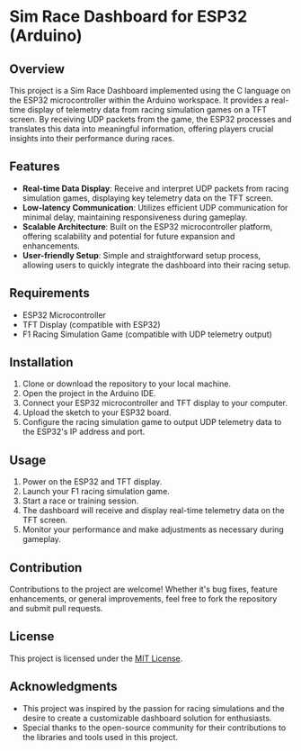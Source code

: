 # Sim Race Dashboard for ESP32 (Arduino)

<!--![Sim Race Dashboard](dashboard_image.jpg)-->

## Overview
This project is a Sim Race Dashboard implemented using the C language on the ESP32 microcontroller within the Arduino workspace. It provides a real-time display of telemetry data from racing simulation games on a TFT screen. By receiving UDP packets from the game, the ESP32 processes and translates this data into meaningful information, offering players crucial insights into their performance during races.

## Features
- **Real-time Data Display**: Receive and interpret UDP packets from racing simulation games, displaying key telemetry data on the TFT screen.
- **Low-latency Communication**: Utilizes efficient UDP communication for minimal delay, maintaining responsiveness during gameplay.
- **Scalable Architecture**: Built on the ESP32 microcontroller platform, offering scalability and potential for future expansion and enhancements.
- **User-friendly Setup**: Simple and straightforward setup process, allowing users to quickly integrate the dashboard into their racing setup.

## Requirements
- ESP32 Microcontroller
- TFT Display (compatible with ESP32)
- F1 Racing Simulation Game (compatible with UDP telemetry output)

## Installation
1. Clone or download the repository to your local machine.
2. Open the project in the Arduino IDE.
3. Connect your ESP32 microcontroller and TFT display to your computer.
4. Upload the sketch to your ESP32 board.
5. Configure the racing simulation game to output UDP telemetry data to the ESP32's IP address and port.

## Usage
1. Power on the ESP32 and TFT display.
2. Launch your F1 racing simulation game.
3. Start a race or training session.
4. The dashboard will receive and display real-time telemetry data on the TFT screen.
5. Monitor your performance and make adjustments as necessary during gameplay.

## Contribution
Contributions to the project are welcome! Whether it's bug fixes, feature enhancements, or general improvements, feel free to fork the repository and submit pull requests.

## License
This project is licensed under the [MIT License](LICENSE).

## Acknowledgments
- This project was inspired by the passion for racing simulations and the desire to create a customizable dashboard solution for enthusiasts.
- Special thanks to the open-source community for their contributions to the libraries and tools used in this project.
